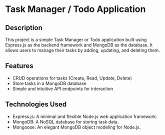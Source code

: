 # Task Manager / Todo Application

## Description
This project is a simple Task Manager or Todo application built using Express.js as the backend framework and MongoDB as the database. It allows users to manage their tasks by adding, updating, and deleting them.

## Features
- CRUD operations for tasks (Create, Read, Update, Delete)
- Store tasks in a MongoDB database
- Simple and intuitive API endpoints for interaction

## Technologies Used
- Express.js: A minimal and flexible Node.js web application framework.
- MongoDB: A NoSQL database for storing task data.
- Mongoose: An elegant MongoDB object modeling for Node.js.
